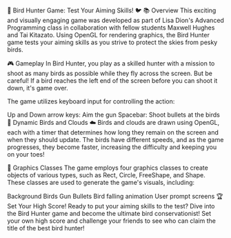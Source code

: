 🎯 Bird Hunter Game: Test Your Aiming Skills! 🐦
📚 Overview
This exciting and visually engaging game was developed as part of Lisa Dion's Advanced Programming class in collaboration with fellow students Maxwell Hughes and Tai Kitazato. Using OpenGL for rendering graphics, the Bird Hunter game tests your aiming skills as you strive to protect the skies from pesky birds.

🎮 Gameplay
In Bird Hunter, you play as a skilled hunter with a mission to shoot as many birds as possible while they fly across the screen. But be careful! If a bird reaches the left end of the screen before you can shoot it down, it's game over.

The game utilizes keyboard input for controlling the action:

Up and Down arrow keys: Aim the gun
Spacebar: Shoot bullets at the birds
🦜 Dynamic Birds and Clouds ☁️
Birds and clouds are drawn using OpenGL, each with a timer that determines how long they remain on the screen and when they should update. The birds have different speeds, and as the game progresses, they become faster, increasing the difficulty and keeping you on your toes!

🎨 Graphics Classes
The game employs four graphics classes to create objects of various types, such as Rect, Circle, FreeShape, and Shape. These classes are used to generate the game's visuals, including:

Background
Birds
Gun
Bullets
Bird falling animation
User prompt screens
🏆 Set Your High Score!
Ready to put your aiming skills to the test? Dive into the Bird Hunter game and become the ultimate bird conservationist! Set your own high score and challenge your friends to see who can claim the title of the best bird hunter!
